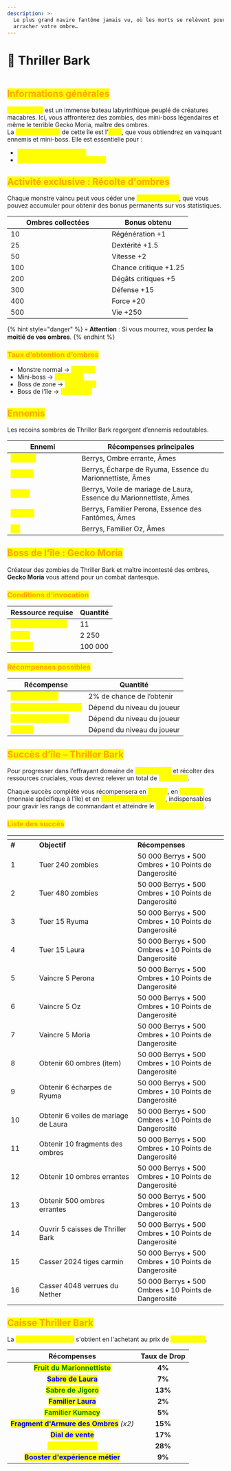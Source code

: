```yaml
---
description: >-
  Le plus grand navire fantôme jamais vu, où les morts se relèvent pour vous
  arracher votre ombre…
---
```


# 👹 Thriller Bark

<figure><img src="../../.gitbook/assets/Capture d’écran 2023-12-04 à 17.43.35.png" alt=""><figcaption></figcaption></figure>

## <mark style="color:orange;">Informations générales</mark>

<mark style="color:yellow;">**Thriller Bark**</mark> est un immense bateau labyrinthique peuplé de créatures macabres. Ici, vous affronterez des zombies, des mini-boss légendaires et même le terrible Gecko Moria, maître des ombres.\
La <mark style="color:yellow;">**monnaie locale**</mark> de cette île est l’<mark style="color:yellow;">**Âme**</mark>, que vous obtiendrez en vainquant ennemis et mini-boss. Elle est essentielle pour :

* <mark style="color:yellow;">**Invoquer le boss de l’île**</mark>
* <mark style="color:yellow;">**Acheter la Caisse Thriller Bark**</mark>

## <mark style="color:orange;">Activité exclusive : Récolte d'ombres</mark>

Chaque monstre vaincu peut vous céder une <mark style="color:yellow;">**Ombre errante**</mark>, que vous pouvez accumuler pour obtenir des bonus permanents sur vos statistiques.

<table><thead><tr><th width="219.1640625">Ombres collectées</th><th>Bonus obtenu</th></tr></thead><tbody><tr><td>10</td><td>Régénération +1</td></tr><tr><td>25</td><td>Dextérité +1.5</td></tr><tr><td>50</td><td>Vitesse +2</td></tr><tr><td>100</td><td>Chance critique +1.25</td></tr><tr><td>200</td><td>Dégâts critiques +5</td></tr><tr><td>300</td><td>Défense +15</td></tr><tr><td>400</td><td>Force +20</td></tr><tr><td>500</td><td>Vie +250</td></tr></tbody></table>

{% hint style="danger" %}
💀 **Attention** : Si vous mourrez, vous perdez **la moitié de vos ombres**.
{% endhint %}

### <mark style="color:orange;">Taux d</mark><mark style="color:orange;">**’obtention d’ombres**</mark>

* Monstre normal → <mark style="color:yellow;">**1 Ombre**</mark>
* Mini-boss → <mark style="color:yellow;">**4 Ombres**</mark>
* Boss de zone → <mark style="color:yellow;">**10 Ombres**</mark>
* Boss de l'île → <mark style="color:yellow;">**10 Ombres**</mark>

## <mark style="color:orange;">Ennemis</mark>

Les recoins sombres de Thriller Bark regorgent d’ennemis redoutables.

<table><thead><tr><th width="148.890625">Ennemi</th><th>Récompenses principales</th></tr></thead><tbody><tr><td><mark style="color:yellow;"><strong>Zombie</strong></mark></td><td>Berrys, Ombre errante, Âmes</td></tr><tr><td><mark style="color:yellow;"><strong>Ryuma</strong></mark></td><td>Berrys, Écharpe de Ryuma, Essence du Marionnettiste, Âmes</td></tr><tr><td><mark style="color:yellow;"><strong>Laura</strong></mark></td><td>Berrys, Voile de mariage de Laura, Essence du Marionnettiste, Âmes</td></tr><tr><td><mark style="color:yellow;"><strong>Perona</strong></mark></td><td>Berrys, Familier Perona, Essence des Fantômes, Âmes</td></tr><tr><td><mark style="color:yellow;"><strong>Oz</strong></mark></td><td>Berrys, Familier Oz, Âmes</td></tr></tbody></table>

## <mark style="color:orange;">Boss de l'île : Gecko Moria</mark>

Créateur des zombies de Thriller Bark et maître incontesté des ombres, **Gecko Moria** vous attend pour un combat dantesque.

### <mark style="color:orange;">Co</mark><mark style="color:orange;">**nditions d’invocation**</mark>

| Ressource requise                                      | Quantité |
| ------------------------------------------------------ | -------- |
| <mark style="color:yellow;">**Ombres errantes**</mark> | 11       |
| <mark style="color:yellow;">**Âmes**</mark>            | 2 250    |
| <mark style="color:yellow;">**Berrys**</mark>          | 100 000  |

### <mark style="color:orange;">R</mark><mark style="color:orange;">**écompenses possibles**</mark>

| Récompense                                                | Quantité                   |
| --------------------------------------------------------- | -------------------------- |
| <mark style="color:yellow;">**Familier Moria**</mark>     | 2% de chance de l’obtenir  |
| <mark style="color:yellow;">**Essence des Ombres**</mark> | Dépend du niveau du joueur |
| <mark style="color:yellow;">**Bonbon au Raisin**</mark>   | Dépend du niveau du joueur |
| <mark style="color:yellow;">**Berrys**</mark>             | Dépend du niveau du joueur |

## <mark style="color:orange;">Succès d’île – Thriller Bark</mark>

Pour progresser dans l’effrayant domaine de <mark style="color:yellow;">**Thriller Bark**</mark> et récolter des ressources cruciales, vous devrez relever un total de <mark style="color:yellow;">**16 succès**</mark>.

Chaque succès complété vous récompensera en <mark style="color:yellow;">**Berrys**</mark>, en <mark style="color:yellow;">**Ombres**</mark> (monnaie spécifique à l’île) et en <mark style="color:yellow;">**Points de Dangerosité**</mark>, indispensables pour gravir les rangs de commandant et atteindre le <mark style="color:yellow;">**Nouveau Monde**</mark>.

### <mark style="color:orange;">Liste des succès</mark>

<table data-header-hidden><thead><tr><th width="50.30859375"></th><th width="212.9140625"></th><th></th></tr></thead><tbody><tr><td><strong>#</strong></td><td><strong>Objectif</strong></td><td><strong>Récompenses</strong></td></tr><tr><td>1</td><td>Tuer 240 zombies</td><td>50 000 Berrys • 500 Ombres • 10 Points de Dangerosité</td></tr><tr><td>2</td><td>Tuer 480 zombies</td><td>50 000 Berrys • 500 Ombres • 10 Points de Dangerosité</td></tr><tr><td>3</td><td>Tuer 15 Ryuma</td><td>50 000 Berrys • 500 Ombres • 10 Points de Dangerosité</td></tr><tr><td>4</td><td>Tuer 15 Laura</td><td>50 000 Berrys • 500 Ombres • 10 Points de Dangerosité</td></tr><tr><td>5</td><td>Vaincre 5 Perona</td><td>50 000 Berrys • 500 Ombres • 10 Points de Dangerosité</td></tr><tr><td>6</td><td>Vaincre 5 Oz</td><td>50 000 Berrys • 500 Ombres • 10 Points de Dangerosité</td></tr><tr><td>7</td><td>Vaincre 5 Moria</td><td>50 000 Berrys • 500 Ombres • 10 Points de Dangerosité</td></tr><tr><td>8</td><td>Obtenir 60 ombres (item)</td><td>50 000 Berrys • 500 Ombres • 10 Points de Dangerosité</td></tr><tr><td>9</td><td>Obtenir 6 écharpes de Ryuma</td><td>50 000 Berrys • 500 Ombres • 10 Points de Dangerosité</td></tr><tr><td>10</td><td>Obtenir 6 voiles de mariage de Laura</td><td>50 000 Berrys • 500 Ombres • 10 Points de Dangerosité</td></tr><tr><td>11</td><td>Obtenir 10 fragments des ombres</td><td>50 000 Berrys • 500 Ombres • 10 Points de Dangerosité</td></tr><tr><td>12</td><td>Obtenir 10 ombres errantes</td><td>50 000 Berrys • 500 Ombres • 10 Points de Dangerosité</td></tr><tr><td>13</td><td>Obtenir 500 ombres errantes</td><td>50 000 Berrys • 500 Ombres • 10 Points de Dangerosité</td></tr><tr><td>14</td><td>Ouvrir 5 caisses de Thriller Bark</td><td>50 000 Berrys • 500 Ombres • 10 Points de Dangerosité</td></tr><tr><td>15</td><td>Casser 2024 tiges carmin</td><td>50 000 Berrys • 500 Ombres • 10 Points de Dangerosité</td></tr><tr><td>16</td><td>Casser 4048 verrues du Nether</td><td>50 000 Berrys • 500 Ombres • 10 Points de Dangerosité</td></tr></tbody></table>

## <mark style="color:orange;">Caisse Thriller Bark</mark>&#x20;

La <mark style="color:yellow;">**Caisse Water Seven**</mark> s'obtient en l'achetant au prix de <mark style="color:yellow;">**1.250 Âmes**</mark>.

|                               Récompenses                                | Taux de Drop |
| :----------------------------------------------------------------------: | :----------: |
|       <mark style="color:green;">**Fruit du Marionnettiste**</mark>      |    **4%**    |
|            <mark style="color:blue;">**Sabre de Laura**</mark>           |    **7%**    |
|           <mark style="color:green;">**Sabre de Jigoro**</mark>          |    **13%**   |
|            <mark style="color:blue;">**Familier Laura**</mark>           |    **2%**    |
|           <mark style="color:green;">**Familier Kumacy**</mark>          |    **5%**    |
| <mark style="color:blue;">**Fragment d'Armure des Ombres**</mark> _(x2)_ |    **15%**   |
|            <mark style="color:blue;">**Dial de vente**</mark>            |    **17%**   |
|           <mark style="color:yellow;">**Berry d'Argent**</mark>          |    **28%**   |
|     <mark style="color:blue;">**Booster d'expérience métier**</mark>     |    **9%**    |
